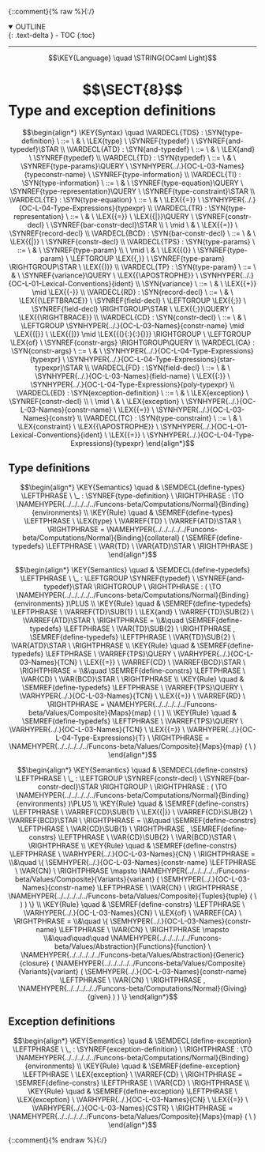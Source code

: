 {::comment}{% raw %}{:/}
<details open markdown="block">
  <summary>
    OUTLINE
  </summary>
  {: .text-delta }
- TOC
{:toc}
</details>


----

$$\KEY{Language} \quad \STRING{OCaml Light}$$

# $$\SECT{8}$$ Type and exception definitions
           


$$\begin{align*}
  \KEY{Syntax} \quad
    \VARDECL{TDS} : \SYN{type-definition}
      \ ::= \ & \
      \LEX{type} \ \SYNREF{typedef} \ \SYNREF{and-typedef}\STAR
    \\
    \VARDECL{ATD} : \SYN{and-typedef}
      \ ::= \ & \
      \LEX{and} \ \SYNREF{typedef}
    \\
    \VARDECL{TD} : \SYN{typedef}
      \ ::= \ & \
      \SYNREF{type-params}\QUERY \ \SYNHYPER{../.}{OC-L-03-Names}{typeconstr-name} \ \SYNREF{type-information}
    \\
    \VARDECL{TI} : \SYN{type-information}
      \ ::= \ & \
      \SYNREF{type-equation}\QUERY \ \SYNREF{type-representation}\QUERY \ \SYNREF{type-constraint}\STAR
    \\
    \VARDECL{TE} : \SYN{type-equation}
      \ ::= \ & \
      \LEX{{=}} \ \SYNHYPER{../.}{OC-L-04-Type-Expressions}{typexpr}
    \\
    \VARDECL{TR} : \SYN{type-representation}
      \ ::= \ & \
      \LEX{{=}} \ \LEX{{|}}\QUERY \ \SYNREF{constr-decl} \ \SYNREF{bar-constr-decl}\STAR \\
      \ \mid \ & \ \LEX{{=}} \ \SYNREF{record-decl}
    \\
    \VARDECL{BCD} : \SYN{bar-constr-decl}
      \ ::= \ & \
      \LEX{{|}} \ \SYNREF{constr-decl}
    \\
    \VARDECL{TPS} : \SYN{type-params}
      \ ::= \ & \
      \SYNREF{type-param} \\
      \ \mid \ & \ \LEX{{(}} \ \SYNREF{type-param} \ \LEFTGROUP \LEX{{,}} \ \SYNREF{type-param} \RIGHTGROUP\STAR \ \LEX{{)}}
    \\
    \VARDECL{TP} : \SYN{type-param}
      \ ::= \ & \
      \SYNREF{variance}\QUERY \ \LEX{{\APOSTROPHE}} \ \SYNHYPER{../.}{OC-L-01-Lexical-Conventions}{ident}
    \\
     \SYN{variance}
      \ ::= \ & \
      \LEX{{+}} \mid \LEX{{-}}
    \\
    \VARDECL{RD} : \SYN{record-decl}
      \ ::= \ & \
      \LEX{{\LEFTBRACE}} \ \SYNREF{field-decl} \ \LEFTGROUP \LEX{{;}} \ \SYNREF{field-decl} \RIGHTGROUP\STAR \ \LEX{{;}}\QUERY \ \LEX{{\RIGHTBRACE}}
    \\
    \VARDECL{CD} : \SYN{constr-decl}
      \ ::= \ & \
      \LEFTGROUP \SYNHYPER{../.}{OC-L-03-Names}{constr-name} \mid \LEX{{[}} \ \LEX{{]}} \mid \LEX{{(}{:}{:}{)}} \RIGHTGROUP \ \LEFTGROUP \LEX{of} \ \SYNREF{constr-args} \RIGHTGROUP\QUERY
    \\
    \VARDECL{CA} : \SYN{constr-args}
      \ ::= \ & \
      \SYNHYPER{../.}{OC-L-04-Type-Expressions}{typexpr} \ \SYNHYPER{../.}{OC-L-04-Type-Expressions}{star-typexpr}\STAR
    \\
    \VARDECL{FD} : \SYN{field-decl}
      \ ::= \ & \
      \SYNHYPER{../.}{OC-L-03-Names}{field-name} \ \LEX{{:}} \ \SYNHYPER{../.}{OC-L-04-Type-Expressions}{poly-typexpr}
    \\
    \VARDECL{ED} : \SYN{exception-definition}
      \ ::= \ & \
      \LEX{exception} \ \SYNREF{constr-decl} \\
      \ \mid \ & \ \LEX{exception} \ \SYNHYPER{../.}{OC-L-03-Names}{constr-name} \ \LEX{{=}} \ \SYNHYPER{../.}{OC-L-03-Names}{constr}
    \\
    \VARDECL{TC} : \SYN{type-constraint}
      \ ::= \ & \
      \LEX{constraint} \ \LEX{{\APOSTROPHE}} \ \SYNHYPER{../.}{OC-L-01-Lexical-Conventions}{ident} \ \LEX{{=}} \ \SYNHYPER{../.}{OC-L-04-Type-Expressions}{typexpr}
\end{align*}$$

## Type definitions
               


$$\begin{align*}
  \KEY{Semantics} \quad
  & \SEMDECL{define-types} \LEFTPHRASE \ \_ : \SYNREF{type-definition} \ \RIGHTPHRASE  
    :  \TO \NAMEHYPER{../../../../../Funcons-beta/Computations/Normal}{Binding}{environments} 
\\
  \KEY{Rule} \quad
    & \SEMREF{define-types} \LEFTPHRASE \
                            \LEX{type} \ \VARREF{TD} \ \VARREF{ATD}\STAR \
                          \RIGHTPHRASE  = 
      \NAMEHYPER{../../../../../Funcons-beta/Computations/Normal}{Binding}{collateral}
        (  \SEMREF{define-typedefs} \LEFTPHRASE \
                                    \VAR{TD} \ \VAR{ATD}\STAR \
                                  \RIGHTPHRASE  )
\end{align*}$$

$$\begin{align*}
  \KEY{Semantics} \quad
  & \SEMDECL{define-typedefs} \LEFTPHRASE \ \_ : \LEFTGROUP \SYNREF{typedef} \ \SYNREF{and-typedef}\STAR \RIGHTGROUP \ \RIGHTPHRASE  
    : (   \TO \NAMEHYPER{../../../../../Funcons-beta/Computations/Normal}{Binding}{environments} )\PLUS 
\\
  \KEY{Rule} \quad
    & \SEMREF{define-typedefs} \LEFTPHRASE \
                            \VARREF{TD}\SUB{1} \ \LEX{and} \ \VARREF{TD}\SUB{2} \ \VARREF{ATD}\STAR \
                          \RIGHTPHRASE  = \\&\quad
      \SEMREF{define-typedefs} \LEFTPHRASE \
                            \VAR{TD}\SUB{2} \
                          \RIGHTPHRASE , 
       \SEMREF{define-typedefs} \LEFTPHRASE \
                            \VAR{TD}\SUB{2} \ \VAR{ATD}\STAR \
                          \RIGHTPHRASE 
\\
  \KEY{Rule} \quad
    & \SEMREF{define-typedefs} \LEFTPHRASE \
                            \VARREF{TPS}\QUERY \ \VARHYPER{../.}{OC-L-03-Names}{TCN} \ \LEX{{=}} \ \VARREF{CD} \ \VARREF{BCD}\STAR \
                          \RIGHTPHRASE  = \\&\quad
      \SEMREF{define-constrs} \LEFTPHRASE \
                            \VAR{CD} \ \VAR{BCD}\STAR \
                          \RIGHTPHRASE 
\\
  \KEY{Rule} \quad
    & \SEMREF{define-typedefs} \LEFTPHRASE \
                            \VARREF{TPS}\QUERY \ \VARHYPER{../.}{OC-L-03-Names}{TCN} \ \LEX{{=}} \ \VARREF{RD} \
                          \RIGHTPHRASE  = 
      \NAMEHYPER{../../../../../Funcons-beta/Values/Composite}{Maps}{map}
        (   \  )
\\
  \KEY{Rule} \quad
    & \SEMREF{define-typedefs} \LEFTPHRASE \
                            \VARREF{TPS}\QUERY \ \VARHYPER{../.}{OC-L-03-Names}{TCN} \ \LEX{{=}} \ \VARHYPER{../.}{OC-L-04-Type-Expressions}{T} \
                          \RIGHTPHRASE  = 
      \NAMEHYPER{../../../../../Funcons-beta/Values/Composite}{Maps}{map}
        (   \  )
\end{align*}$$

$$\begin{align*}
  \KEY{Semantics} \quad
  & \SEMDECL{define-constrs} \LEFTPHRASE \ \_ : \LEFTGROUP \SYNREF{constr-decl} \ \SYNREF{bar-constr-decl}\STAR \RIGHTGROUP \ \RIGHTPHRASE  
    : (   \TO \NAMEHYPER{../../../../../Funcons-beta/Computations/Normal}{Binding}{environments} )\PLUS 
\\
  \KEY{Rule} \quad
    & \SEMREF{define-constrs} \LEFTPHRASE \
                            \VARREF{CD}\SUB{1} \ \LEX{{|}} \ \VARREF{CD}\SUB{2} \ \VARREF{BCD}\STAR \
                          \RIGHTPHRASE  = \\&\quad
      \SEMREF{define-constrs} \LEFTPHRASE \
                            \VAR{CD}\SUB{1} \
                          \RIGHTPHRASE , 
       \SEMREF{define-constrs} \LEFTPHRASE \
                            \VAR{CD}\SUB{2} \ \VAR{BCD}\STAR \
                          \RIGHTPHRASE 
\\
  \KEY{Rule} \quad
    & \SEMREF{define-constrs} \LEFTPHRASE \
                            \VARHYPER{../.}{OC-L-03-Names}{CN} \
                          \RIGHTPHRASE  = \\&\quad
      \{ \SEMHYPER{../.}{OC-L-03-Names}{constr-name} \LEFTPHRASE \
                               \VAR{CN} \
                             \RIGHTPHRASE  \mapsto 
           \NAMEHYPER{../../../../../Funcons-beta/Values/Composite}{Variants}{variant}
             (  \SEMHYPER{../.}{OC-L-03-Names}{constr-name} \LEFTPHRASE \
                                         \VAR{CN} \
                                       \RIGHTPHRASE , 
                    \NAMEHYPER{../../../../../Funcons-beta/Values/Composite}{Tuples}{tuple}
                     (   \  ) ) \}
\\
  \KEY{Rule} \quad
    & \SEMREF{define-constrs} \LEFTPHRASE \
                            \VARHYPER{../.}{OC-L-03-Names}{CN} \ \LEX{of} \ \VARREF{CA} \
                          \RIGHTPHRASE  = \\&\quad
      \{ \SEMHYPER{../.}{OC-L-03-Names}{constr-name} \LEFTPHRASE \
                               \VAR{CN} \
                             \RIGHTPHRASE  \mapsto \\&\quad\quad\quad
           \NAMEHYPER{../../../../../Funcons-beta/Values/Abstraction}{Functions}{function} \ 
             \NAMEHYPER{../../../../../Funcons-beta/Values/Abstraction}{Generic}{closure}
               (  \NAMEHYPER{../../../../../Funcons-beta/Values/Composite}{Variants}{variant}
                       (  \SEMHYPER{../.}{OC-L-03-Names}{constr-name} \LEFTPHRASE \
                                                   \VAR{CN} \
                                                 \RIGHTPHRASE , 
                              \NAMEHYPER{../../../../../Funcons-beta/Computations/Normal}{Giving}{given} ) ) \}
\end{align*}$$

## Exception definitions
               


$$\begin{align*}
  \KEY{Semantics} \quad
  & \SEMDECL{define-exception} \LEFTPHRASE \ \_ : \SYNREF{exception-definition} \ \RIGHTPHRASE  
    :  \TO \NAMEHYPER{../../../../../Funcons-beta/Computations/Normal}{Binding}{environments} 
\\
  \KEY{Rule} \quad
    & \SEMREF{define-exception} \LEFTPHRASE \
                            \LEX{exception} \ \VARREF{CD} \
                          \RIGHTPHRASE  = 
      \SEMREF{define-constrs} \LEFTPHRASE \
                            \VAR{CD} \
                          \RIGHTPHRASE 
\\
  \KEY{Rule} \quad
    & \SEMREF{define-exception} \LEFTPHRASE \
                            \LEX{exception} \ \VARHYPER{../.}{OC-L-03-Names}{CN} \ \LEX{{=}} \ \VARHYPER{../.}{OC-L-03-Names}{CSTR} \
                          \RIGHTPHRASE  = 
      \NAMEHYPER{../../../../../Funcons-beta/Values/Composite}{Maps}{map}
        (   \  )
\end{align*}$$



[Funcons-beta]: /CBS-beta/math/Funcons-beta
  "FUNCONS-BETA"
[Unstable-Funcons-beta]: /CBS-beta/math/Unstable-Funcons-beta
  "UNSTABLE-FUNCONS-BETA"
[Languages-beta]: /CBS-beta/math/Languages-beta
  "LANGUAGES-BETA"
[Unstable-Languages-beta]: /CBS-beta/math/Unstable-Languages-beta
  "UNSTABLE-LANGUAGES-BETA"
[CBS-beta]: /CBS-beta
  "CBS-BETA"
[OC-L-08-Type-and-Exception-Definitions.cbs]: https://github.com/plancomps/CBS-beta/blob/master/Languages-beta/OCaml-Light/OC-L-cbs/OC-L/OC-L-08-Type-and-Exception-Definitions/OC-L-08-Type-and-Exception-Definitions.cbs
  "CBS SOURCE FILE ON GITHUB"
[PLAIN]: /CBS-beta/docs/Languages-beta/OCaml-Light/OC-L-cbs/OC-L/OC-L-08-Type-and-Exception-Definitions
  "CBS SOURCE WEB PAGE"
 [PRETTY]: /CBS-beta/math/Languages-beta/OCaml-Light/OC-L-cbs/OC-L/OC-L-08-Type-and-Exception-Definitions
  "CBS-KATEX WEB PAGE"
[PDF]: https://github.com/plancomps/CBS-beta/blob/master/Languages-beta/OCaml-Light/OC-L-cbs/OC-L/OC-L-08-Type-and-Exception-Definitions/OC-L-08-Type-and-Exception-Definitions.pdf
  "CBS-LATEX PDF FILE"
[PLanCompS Project]: https://plancomps.github.io
  "PROGRAMMING LANGUAGE COMPONENTS AND SPECIFICATIONS PROJECT HOME PAGE"
{::comment}{% endraw %}{:/}

